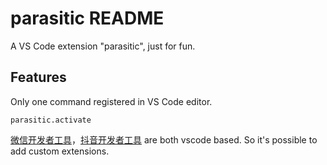 # parasitic README

A VS Code extension "parasitic", just for fun.

## Features

Only one command registered in VS Code editor.

`parasitic.activate`

[微信开发者工具](https://developers.weixin.qq.com/miniprogram/dev/devtools/devtools.html)，[抖音开发者工具](https://developer.open-douyin.com/docs/resource/zh-CN/mini-app/develop/developer-instrument/overview) are both vscode based. So it's possible to add custom extensions.
